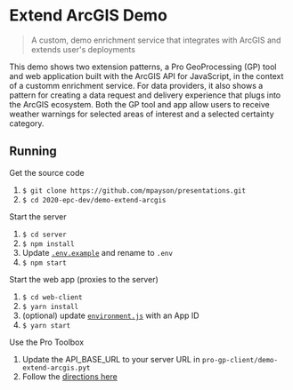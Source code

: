 # Extend ArcGIS Demo
> A custom, demo enrichment service that integrates with ArcGIS and extends user's deployments

This demo shows two extension patterns, a Pro GeoProcessing (GP) tool and web application built with the ArcGIS API for JavaScript, in the context of a customm enrichment service. For data providers, it also shows a pattern for creating a data request and delivery experience that plugs into the ArcGIS ecosystem. Both the GP tool and app allow users to receive weather warnings for selected areas of interest and a selected certainty category.

## Running

Get the source code
1. `$ git clone https://github.com/mpayson/presentations.git`
2. `$ cd 2020-epc-dev/demo-extend-arcgis`

Start the server
1. `$ cd server`
2. `$ npm install`
3. Update [`.env.example`](/2020-epc-dev/demo-extend-arcgis/server/.env.example) and rename to `.env`
4. `$ npm start`

Start the web app (proxies to the server)
1. `$ cd web-client`
2. `$ yarn install`
3. (optional) update [`environment.js`](/2020-epc-dev/demo-extend-arcgis/web-client/src/config/environment.js) with an App ID
4. `$ yarn start`

Use the Pro Toolbox
1. Update the API_BASE_URL to your server URL in `pro-gp-client/demo-extend-arcgis.pyt`
2. Follow the [directions here](https://pro.arcgis.com/en/pro-app/help/analysis/geoprocessing/basics/use-a-custom-geoprocessing-tool.htm)




